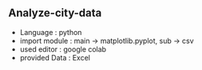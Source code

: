## Analyze-city-data
- Language : python
- import module : main -> matplotlib.pyplot, sub -> csv
- used editor : google colab
- provided Data : Excel
